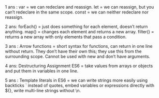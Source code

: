 1 ans :
var = we can redeclare and reassign.
let = we can reassign, but you can’t redeclare in the same scope.
const = we can neither redeclare nor reassign.

2 ans:
forEach() = just does something for each element, doesn’t return anything.
map() = changes each element and returns a new array.
filter() = returns a new array with only elements that pass a condition.

3 ans :
Arrow functions = short syntax for functions, can return in one line without return.
They don’t have their own this; they use this from the surrounding scope.
Cannot be used with new and don’t have arguments.

4 ans:
Destructuring Assignment ES6 = take values from arrays or objects and put them in variables in one line.

5 ans :
Template literals in ES6 = we can write strings more easily using backticks ` instead of quotes, embed variables or expressions directly with ${}, write multi-line strings without \n.
